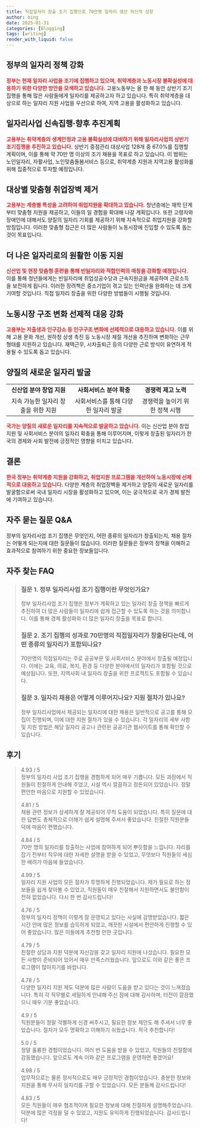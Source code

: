 ```yaml
---
title: 직접일자리 창출 조기 집행으로 70만명 일자리 생산 혁신적 성장
author: bing
date: 2025-01-31
categories: [Blogging]
tags: [writing]
render_with_liquid: false
---
```



<h2 id='일자리 정책 강화'>정부의 일자리 정책 강화</h2>

<p><b><span style="color: #ee2323;">정부는 현재 일자리 사업을 조기에 집행하고 있으며, 취약계층과 노동시장 불확실성에 대응하기 위한 다양한 방안을 모색하고 있습니다.</span></b> 고용노동부는 올 한 해 동안 상반기 조기집행을 통해 많은 사람들에게 일자리를 제공하고자 하고 있습니다. 특히 취약계층을 대상으로 하는 일자리 지원 사업을 우선으로 하여, 지역 고용을 활성화하고 있습니다.</p>

<h2 id='일자리사업 신속집행 계획'>일자리사업 신속집행·향후 추진계획</h2>

<p><b><span style="color: #ee2323;">고용부는 취약계층의 생계안정과 고용 불확실성에 대비하기 위해 일자리사업의 상반기 조기집행을 추진하고 있습니다.</span></b> 상반기 중점관리 대상사업 128개 중 67.0%를 집행할 계획이며, 이를 통해 약 70만 명 이상의 조기 채용을 목표로 하고 있습니다. 이 범위는 노인일자리, 자활사업, 노인맞춤돌봄서비스 등으로, 취약계층 지원과 지역고용 활성화를 위해 집중적으로 투자할 예정입니다.</p>

<h2 id='취업장벽 제거 방안'>대상별 맞춤형 취업장벽 제거</h2>

<p><b><span style="color: #ee2323;">고용부는 계층별 특성을 고려하여 취업지원을 확대하고 있습니다.</span></b> 청년층에는 재학 단계부터 맞춤형 지원을 제공하고, 이들의 일 경험을 확대해 나갈 계획입니다. 또한 고령자와 장애인에 대해서도 양질의 일자리 기회를 제공하기 위해 지속적으로 취업지원을 강화할 방침입니다. 이러한 맞춤형 접근은 더 많은 사람들이 노동시장에 진입할 수 있도록 돕는 것이 목표입니다.</p>

<h2 id='일자리 이동 지원'>더 나은 일자리로의 원활한 이동 지원</h2>

<p><b><span style="color: #ee2323;">신산업 및 현장 맞춤형 훈련을 통해 빈일자리와 적합인력의 매칭을 강화할 예정입니다.</span></b> 이를 통해 청년들에게는 빈일자리에 취업성공수당과 근속지원금을 제공하여 근로소득을 보전하게 됩니다. 이러한 장려책은 중소기업이 겪고 있는 인력난을 완화하는 데 크게 기여할 것입니다. 직접 일자리 창출을 위한 다양한 방법들이 시행될 것입니다.</p>

<h2 id='노동시장 구조 변화'>노동시장 구조 변화 선제적 대응 강화</h2>

<p><b><span style="color: #ee2323;">고용부는 저출생과 인구감소 등 인구구조 변화에 선제적으로 대응하고 있습니다.</span></b> 이를 위해 고용 문화 개선, 원하청 상생 촉진 등 노동시장 체질 개선을 추진하며 변화하는 근무 형태를 지원하고 있습니다. 재택근무, 시차출퇴근 등의 다양한 근로 방식이 유연하게 적용될 수 있도록 돕고 있습니다.</p>

<h2 id='새로운 일자리 발굴'>양질의 새로운 일자리 발굴</h2>

<table>
    <tr>
        <td style="text-align: center; height: 17px;"><b>신산업 분야 창업 지원</b></td>
        <td style="text-align: center; height: 17px;"><b>사회서비스 분야 확충</b></td>
        <td style="text-align: center; height: 17px;"><b>경쟁력 제고 노력</b></td>
    </tr>
    <tr>
        <td style="text-align: center; height: 17px;">지속 가능한 일자리 창출을 위한 지원</td>
        <td style="text-align: center; height: 17px;">사회서비스를 통해 다양한 일자리 발굴</td>
        <td style="text-align: center; height: 17px;">경쟁력을 높이기 위한 정책 시행</td>
    </tr>
</table>

<p><b><span style="color: #ee2323;">국가는 양질의 새로운 일자리를 지속적으로 발굴하고 있습니다.</span></b> 이는 신산업 분야 창업 지원 및 사회서비스 분야의 일자리 확충을 통해 이루어지며, 이렇게 창출된 일자리가 한국의 경제와 사회 발전에 긍정적인 영향을 미치고 있습니다.</p>

<h2 id='결론'>결론</h2>

<p><b><span style="color: #ee2323;">한국 정부는 취약계층 지원을 강화하고, 취업지원 프로그램을 개선하여 노동시장에 선제적으로 대응하고 있습니다.</span></b> 다양한 계층의 취업장벽을 제거하고 양질의 새로운 일자리를 발굴함으로써 국내 일자리 시장을 활성화하고 있으며, 이는 궁극적으로 국가 경제 발전에 기여하고 있습니다.</p>

<h2 id='자주 묻는 질문'>자주 묻는 질문 Q&A</h2>

<p>정부의 일자리사업 조기 집행은 무엇인지, 어떤 종류의 일자리가 창출되는지, 채용 절차는 어떻게 되는지에 대한 질문들이 많습니다. 이러한 질문들은 정부의 정책을 이해하고 효과적으로 참여하기 위한 중요한 정보들입니다.</p>


<h2 id='자주_찾는_FAQ'>자주 찾는 FAQ</h2>
<div itemscope="" itemtype="https://schema.org/FAQPage"> 
<blockquote> 
<div itemscope="" itemprop="mainEntity" itemtype="https://schema.org/Question"> 
<h3 itemprop="name">질문 1. 정부 일자리사업 조기 집행이란 무엇인가요?</h3> 
<div itemscope="" itemprop="acceptedAnswer" itemtype="https://schema.org/Answer"> 
<span itemprop="text"> 
<p>정부 일자리사업 조기 집행은 정부가 계획하고 있는 일자리 창출 정책을 빠르게 추진하여 더 많은 사람들이 일자리에 쉽게 접근할 수 있도록 하는 것을 의미합니다. 이를 통해 경제 활성화와 더 많은 일자리 창출을 목표로 합니다.</p> 
</span> 
</div> 
</div> 
<div itemscope="" itemprop="mainEntity" itemtype="https://schema.org/Question"> 
<h3 itemprop="name">질문 2. 조기 집행의 성과로 70만명의 직접일자리가 창출된다는데, 어떤 종류의 일자리가 포함되나요?</h3> 
<div itemscope="" itemprop="acceptedAnswer" itemtype="https://schema.org/Answer"> 
<span itemprop="text"> 
<p>70만명의 직접일자리는 주로 공공부문 및 사회서비스 분야에서 창출될 예정입니다. 이에는 교육, 의료, 복지, 환경 등 다양한 분야에서의 일자리가 포함될 것으로 예상됩니다. 또한, 지역사회 내 일자리 창출을 위한 프로젝트도 포함될 수 있습니다.</p> 
</span> 
</div> 
</div> 
<div itemscope="" itemprop="mainEntity" itemtype="https://schema.org/Question"> 
<h3 itemprop="name">질문 3. 일자리 채용은 어떻게 이루어지나요? 지원 절차가 있나요?</h3> 
<div itemscope="" itemprop="acceptedAnswer" itemtype="https://schema.org/Answer"> 
<span itemprop="text"> 
<p>정부 일자리사업에서 제공되는 일자리에 대한 채용은 일반적으로 공고를 통해 모집이 진행되며, 이에 대한 지원 절차가 있을 수 있습니다. 각 일자리의 세부 사항 및 지원 방법은 해당 일자리 공고나 관련된 공공기관 웹사이트를 통해 확인할 수 있습니다.</p> 
</span> 
</div> 
</div> 
</blockquote> 
</div>
<h2 id='후기'>후기</h2>
<div itemscope itemtype="https://schema.org/Product">
  <blockquote>
  <div itemprop="review" itemscope itemtype="https://schema.org/Review">
      <div itemprop="reviewRating" itemscope itemtype="https://schema.org/Rating"> <span itemprop="ratingValue">4.93</span> / <span itemprop="bestRating">5</span> </div>
      <span itemprop="reviewBody">정부의 일자리 사업 조기 집행을 경험하게 되어 매우 기쁩니다. 모든 과정에서 직원들이 친절하게 안내해 주었고, 시설 역시 깔끔하고 정돈되어 있었습니다. 정말 편안한 마음으로 지원할 수 있었습니다.</span>
  </div>
  <br>
  <div itemprop="review" itemscope itemtype="https://schema.org/Review">
      <div itemprop="reviewRating" itemscope itemtype="https://schema.org/Rating"> <span itemprop="ratingValue">4.81</span> / <span itemprop="bestRating">5</span> </div>
      <span itemprop="reviewBody">채용 관련 정보가 상세하게 잘 제공되어 무척 도움이 되었습니다. 특히 질문에 대한 답변도 총체적으로 이해가 쉽게 설명해 주셔서 좋았습니다. 친절한 직원분들 덕에 마음이 편했습니다.</span>
  </div>
  <br>
  <div itemprop="review" itemscope itemtype="https://schema.org/Review">
      <div itemprop="reviewRating" itemscope itemtype="https://schema.org/Rating"> <span itemprop="ratingValue">4.84</span> / <span itemprop="bestRating">5</span> </div>
      <span itemprop="reviewBody">70만 명의 일자리를 창출하는 사업에 참여하게 되어 뿌듯함을 느낍니다. 자리를 잡기 전부터 직무에 대한 자세한 설명을 받을 수 있었고, 무엇보다 직원들의 세심한 배려가 마음에 들었습니다.</span>
  </div>
  <br>
  <div itemprop="review" itemscope itemtype="https://schema.org/Review">
      <div itemprop="reviewRating" itemscope itemtype="https://schema.org/Rating"> <span itemprop="ratingValue">4.99</span> / <span itemprop="bestRating">5</span> </div>
      <span itemprop="reviewBody">일자리 지원 사업의 모든 절차가 투명하게 진행되었습니다. 제가 필요로 하는 정보들을 쉽게 찾아볼 수 있었고, 직원들이 매우 친절해서 지원하면서도 불안함이 전혀 없었습니다. 다시 한 번 감사드립니다!</span>
  </div>
  <br>
  <div itemprop="review" itemscope itemtype="https://schema.org/Review">
      <div itemprop="reviewRating" itemscope itemtype="https://schema.org/Rating"> <span itemprop="ratingValue">4.76</span> / <span itemprop="bestRating">5</span> </div>
      <span itemprop="reviewBody">정부의 일자리 정책이 이렇게 잘 운영되고 있다는 사실에 감명받았습니다. 짧은 시간 안에 많은 정보를 습득하게 되었고, 깨끗한 시설에서 편안하게 진행할 수 있어 좋았습니다. 많은 이들에게 추천할 만한 곳입니다.</span>
  </div>
  <br>
  <div itemprop="review" itemscope itemtype="https://schema.org/Review">
      <div itemprop="reviewRating" itemscope itemtype="https://schema.org/Rating"> <span itemprop="ratingValue">4.79</span> / <span itemprop="bestRating">5</span> </div>
      <span itemprop="reviewBody">친절한 상담과 지원 덕분에 자신감을 갖고 일자리 지원에 나섰습니다. 필요한 모든 사항이 준비되어 있어서 매우 만족스러웠습니다. 앞으로도 이와 같은 좋은 프로그램이 많아지기를 바랍니다.</span>
  </div>
  <br>
  <div itemprop="review" itemscope itemtype="https://schema.org/Review">
      <div itemprop="reviewRating" itemscope itemtype="https://schema.org/Rating"> <span itemprop="ratingValue">4.78</span> / <span itemprop="bestRating">5</span> </div>
      <span itemprop="reviewBody">다양한 일자리 지원 제도 덕분에 많은 사람이 도움을 받고 있다는 것이 느껴졌습니다. 특히 각 직무별로 세밀하게 안내해 주신 점에 대해 감사하며, 터전이 깔끔했으니 매우 기분 좋았습니다.</span>
  </div>
  <br>
  <div itemprop="review" itemscope itemtype="https://schema.org/Review">
      <div itemprop="reviewRating" itemscope itemtype="https://schema.org/Rating"> <span itemprop="ratingValue">4.9</span> / <span itemprop="bestRating">5</span> </div>
      <span itemprop="reviewBody">직원분들이 정말 각별하게 신경 써주시고, 필요한 정보 제안도 해 주셔서 너무 좋았습니다. 절차가 모두 명확하고 이해하기 쉬웠습니다. 적극 추천합니다!</span>
  </div>
  <br>
  <div itemprop="review" itemscope itemtype="https://schema.org/Review">
      <div itemprop="reviewRating" itemscope itemtype="https://schema.org/Rating"> <span itemprop="ratingValue">5.0</span> / <span itemprop="bestRating">5</span> </div>
      <span itemprop="reviewBody">정말 훌륭한 경험이었습니다. 여러 번 도움을 받을 수 있었고, 직원들의 친절함에 감동했습니다. 앞으로도 계속 이와 같은 프로그램을 운영하면 좋겠어요!</span>
  </div>
  <br>
  <div itemprop="review" itemscope itemtype="https://schema.org/Review">
      <div itemprop="reviewRating" itemscope itemtype="https://schema.org/Rating"> <span itemprop="ratingValue">4.98</span> / <span itemprop="bestRating">5</span> </div>
      <span itemprop="reviewBody">업무적으로는 물론 정서적으로도 매우 긍정적인 경험이었습니다. 충분한 정보와 지원을 통해 무사히 일자리를 구할 수 있었습니다. 모든 분들께 감사드립니다!</span>
  </div>
  <br>
  <div itemprop="review" itemscope itemtype="https://schema.org/Review">
      <div itemprop="reviewRating" itemscope itemtype="https://schema.org/Rating"> <span itemprop="ratingValue">4.83</span> / <span itemprop="bestRating">5</span> </div>
      <span itemprop="reviewBody">모든 직원들이 매우 협조적이며 필요한 정보에 대해 친절하게 설명해주었습니다. 덕분에 많은 걱정을 덜 수 있었고, 지원도 유익하게 진행되었습니다. 감사드립니다!</span>
  </div>
  </blockquote>
</div>
